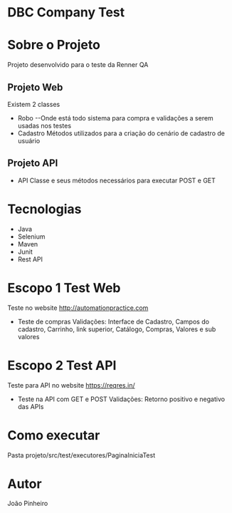 # DBC Company Test

# Sobre o Projeto
Projeto desenvolvido para o teste da Renner QA

## Projeto Web
Existem 2 classes

- Robo
--Onde está todo sistema para compra e validações a serem usadas nos testes
- Cadastro
Métodos utilizados para a criação do cenário de cadastro de usuário

## Projeto API
- API
Classe e seus métodos necessários para executar POST e GET

# Tecnologias
- Java
- Selenium
- Maven
- Junit
- Rest API

# Escopo 1 Test Web
Teste no website http://automationpractice.com
- Teste de compras
Validações:
Interface de Cadastro, Campos do cadastro, Carrinho, link superior, Catálogo, Compras, Valores e sub valores

# Escopo 2 Test API
Teste para API no website https://reqres.in/
- Teste na API com GET e POST
Validações:
Retorno positivo e negativo das APIs

# Como executar
Pasta projeto/src/test/executores/PaginaIniciaTest

# Autor
João Pinheiro
